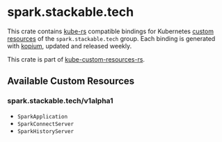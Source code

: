 <!--
SPDX-FileCopyrightText: The kube-custom-resources-rs Authors
SPDX-License-Identifier: 0BSD
 -->

# spark.stackable.tech

This crate contains [kube-rs](https://kube.rs/) compatible bindings for Kubernetes [custom resources](https://kubernetes.io/docs/tasks/extend-kubernetes/custom-resources/custom-resource-definitions/) of the `spark.stackable.tech` group. Each binding is generated with [kopium](https://github.com/kube-rs/kopium), updated and released weekly.

This crate is part of [kube-custom-resources-rs](https://github.com/metio/kube-custom-resources-rs).

## Available Custom Resources

### spark.stackable.tech/v1alpha1
- `SparkApplication`
- `SparkConnectServer`
- `SparkHistoryServer`
